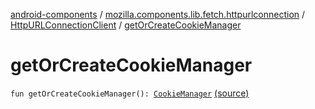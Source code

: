 [android-components](../../index.md) / [mozilla.components.lib.fetch.httpurlconnection](../index.md) / [HttpURLConnectionClient](index.md) / [getOrCreateCookieManager](./get-or-create-cookie-manager.md)

# getOrCreateCookieManager

`fun getOrCreateCookieManager(): `[`CookieManager`](https://developer.android.com/reference/java/net/CookieManager.html) [(source)](https://github.com/mozilla-mobile/android-components/blob/master/components/lib/fetch-httpurlconnection/src/main/java/mozilla/components/lib/fetch/httpurlconnection/HttpURLConnectionClient.kt#L43)